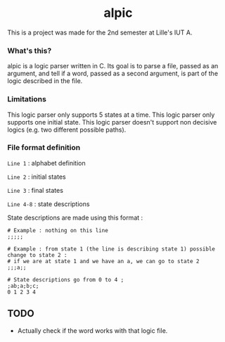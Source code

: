 # <center>alpic</center>

This is a project was made for the 2nd semester at Lille's IUT A.

### What's this?

alpic is a logic parser written in C. Its goal is to parse a file, passed as an argument, and tell if a word, passed as a second argument, is part of the logic described in the file.

### Limitations

This logic parser only supports 5 states at a time.
This logic parser only supports one initial state.
This logic parser doesn't support non decisive logics (e.g. two different possible paths).

### File format definition

`Line 1` : alphabet definition

`Line 2` : initial states

`Line 3` : final states

`Line 4-8` : state descriptions

State descriptions are made using this format :
```
# Example : nothing on this line
;;;;;

# Example : from state 1 (the line is describing state 1) possible change to state 2 :
# if we are at state 1 and we have an a, we can go to state 2
;;;a;;

# State descriptions go from 0 to 4 ;
;ab;a;b;c;
0 1 2 3 4 
```

## TODO

- Actually check if the word works with that logic file.